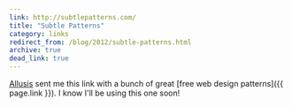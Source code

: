 ```yaml
---
link: http://subtlepatterns.com/
title: "Subtle Patterns"
category: links
redirect_from: /blog/2012/subtle-patterns.html
archive: true
dead_link: true
---
```


[Allusis](http://allusis.net) sent me this link with a bunch of great [free
web design patterns]({{ page.link }}). I know I'll be using this one soon!
